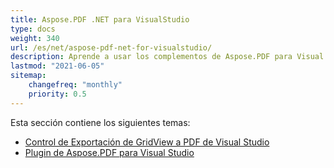 ```yaml
---
title: Aspose.PDF .NET para VisualStudio
type: docs
weight: 340
url: /es/net/aspose-pdf-net-for-visualstudio/
description: Aprende a usar los complementos de Aspose.PDF para Visual Studio
lastmod: "2021-06-05"
sitemap:
    changefreq: "monthly"
    priority: 0.5
---
```


Esta sección contiene los siguientes temas:

- [Control de Exportación de GridView a PDF de Visual Studio](/pdf/es/net/visual-studio-export-gridview-to-pdf-control/)
- [Plugin de Aspose.PDF para Visual Studio](/pdf/es/net/aspose-pdf-visual-studio-plugin/)
